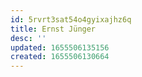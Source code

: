 ```yaml
---
id: 5rvrt3sat54o4gyixajhz6q
title: Ernst Jünger
desc: ''
updated: 1655506135156
created: 1655506130664
---
```


